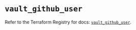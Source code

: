# `vault_github_user`

Refer to the Terraform Registry for docs: [`vault_github_user`](https://registry.terraform.io/providers/hashicorp/vault/4.1.0/docs/resources/github_user).
